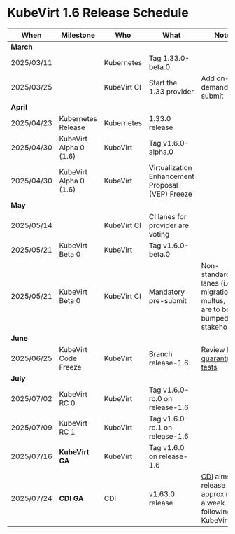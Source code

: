 # KubeVirt 1.6 Release Schedule

| **When**   | **Milestone**          | **Who**     | **What**                         | **Notes**                                                                                                                               |
|------------|------------------------|-------------|----------------------------------|-----------------------------------------------------------------------------------------------------------------------------------------|
| **March**  |                        |             |                                  |                                                                                                                                         |
| 2025/03/11 |                        | Kubernetes  | Tag 1.33.0-beta.0                |                                                                                                                                         |
| 2025/03/25 |                        | KubeVirt CI | Start the 1.33 provider          | Add on-demand pre-submit                                                                                                                |
| **April**  |                        |             |                                  |                                                                                                                                         |
| 2025/04/23 | Kubernetes Release     | Kubernetes  | 1.33.0 release                   |                                                                                                                                         |
| 2025/04/30 | KubeVirt Alpha 0 (1.6) | KubeVirt    | Tag v1.6.0-alpha.0               |                                                                                                                                         |
| 2025/04/30 | KubeVirt Alpha 0 (1.6) | KubeVirt    | Virtualization Enhancement Proposal (VEP) Freeze  |                                                                                                                        |
| **May**    |                        |             |                                  |                                                                                                                                         |
| 2025/05/14 |                        | KubeVirt CI | CI lanes for provider are voting |                                                                                                                                         |
| 2025/05/21 | KubeVirt Beta 0        | KubeVirt    | Tag v1.6.0-beta.0                |                                                                                                                                         |
| 2025/05/21 | KubeVirt Beta 0        | KubeVirt CI | Mandatory pre-submit             | Non-standard lanes (i.e. migrations, multus, ipv6) are to be bumped by stakeholder                                                      |
| **June**   |                        |             |                                  |                                                                                                                                         |
| 2025/06/25 | KubeVirt Code Freeze   | KubeVirt    | Branch release-1.6               | Review [list of quarantined tests](https://storage.googleapis.com/kubevirt-prow/reports/quarantined-tests/kubevirt/kubevirt/index.html) |
| **July**   |                        |             |                                  |                                                                                                                                         |
| 2025/07/02 | KubeVirt RC 0          | KubeVirt    | Tag v1.6.0-rc.0 on release-1.6   |                                                                                                                                         |
| 2025/07/09 | KubeVirt RC 1          | KubeVirt    | Tag v1.6.0-rc.1 on release-1.6   |                                                                                                                                         |
| 2025/07/16 | **KubeVirt GA**        | KubeVirt    | Tag v1.6.0 on release-1.6        |                                                                                                                                         |
| 2025/07/24 | **CDI GA**             | CDI         | v1.63.0 release                  | [CDI](https://github.com/kubevirt/containerized-data-importer) aims to release approximately a week following KubeVirt                  |


